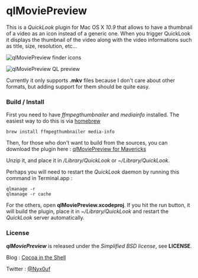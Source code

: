 # qlMoviePreview #

This is a *QuickLook* plugin for Mac OS X *10.9* that allows to have a thumbnail of a video as an icon instead of a generic one. When you trigger QuickLook it displays the thumbnail of the video along with the video informations such as title, size, resolution, etc...

![qlMoviePreview finder icons](http://static.whine.fr/images/2014/qlmoviepreview1.jpg)

![qlMoviePreview QL preview](http://static.whine.fr/images/2014/qlmoviepreview2.jpg)

Currently it only supports **.mkv** files because I don't care about other formats, but adding support for them should be quite easy.


### Build / Install ###

First you need to have *ffmpegthumbnailer* and *mediainfo* installed. The easiest way to do this is via [homebrew](http://brew.sh)

	brew install ffmpegthumbnailer media-info

Then, for those who don't want to build from the sources, you can download the plugin here : [qlMoviePreview for Mavericks](http://repo.whine.fr/qlmoviepreview.qlgenerator-10.9.zip)

Unzip it, and place it in */Library/QuickLook* or *~/Library/QuickLook*.

Perhaps you will need to restart the *QuickLook* daemon by running this command in Terminal.app :

	qlmanage -r
	qlmanage -r cache

For the others, open **qlMoviePreview.xcodeproj**. If you hit the run button, it will build the plugin, place it in *~/Library/QuickLook* and restart the *QuickLook* server automatically.


### License ###

***qlMoviePreview*** is released under the *Simplified BSD license*, see **LICENSE**.

Blog : [Cocoa in the Shell](http://www.cocoaintheshell.com "Cocoa in the Shell")

Twitter : [@Nyx0uf](https://twitter.com/Nyx0uf)
